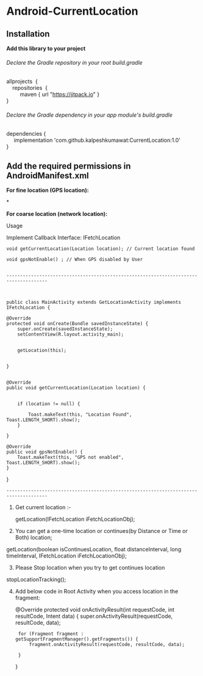 
# Android-CurrentLocation


## Installation

**Add this library to your project**

###### Declare the Gradle repository in your root build.gradle

allprojects &nbsp;{ <br /> 
   &nbsp; &nbsp;&nbsp;repositories &nbsp;{ <br />
      &nbsp;&nbsp;&nbsp;&nbsp;&nbsp;&nbsp;&nbsp;&nbsp;  maven { url "https://jitpack.io" } <br />
}

###### Declare the Gradle dependency in your app module's build.gradle

dependencies { <br /> 
    &nbsp; &nbsp;&nbsp;&nbsp;implementation 'com.github.kalpeshkumawat:CurrentLocation:1.0' <br /> 
}

## Add the required permissions in AndroidManifest.xml

**For fine location (GPS location):**

*<uses-permission android:name="android.permission.ACCESS_FINE_LOCATION" />

**For coarse location (network location):**

><uses-permission android:name="android.permission.ACCESS_COARSE_LOCATION" />


Usage


Implement Callback Interface: IFetchLocation

    void getCurrentLocation(Location location); // Current location found
 
    void gpsNotEnable() ; // When GPS disabled by User


	-------------------------------------------------------------------------------------
	
	
	
	public class MainActivity extends GetLocationActivity implements IFetchLocation {

    @Override
    protected void onCreate(Bundle savedInstanceState) {
        super.onCreate(savedInstanceState);
        setContentView(R.layout.activity_main);


        getLocation(this);


    }


    @Override
    public void getCurrentLocation(Location location) {


        if (location != null) {

            Toast.makeText(this, "Location Found", Toast.LENGTH_SHORT).show();
        }

    }

    @Override
    public void gpsNotEnable() {
        Toast.makeText(this, "GPS not enabled", Toast.LENGTH_SHORT).show();
    }
}
	
	
	
	-------------------------------------------------------------------------------------
	
1. Get current location :-

   getLocation(IFetchLocation iFetchLocationObj); 

2. You can get a one-time location or continues(by Distance or Time or Both) location;

getLocation(boolean isContinuesLocation, float distanceInterval, long timeInterval, IFetchLocation iFetchLocationObj);


3. Please Stop location when you try to get continues location

  stopLocationTracking();



4. Add below code in Root Activity  when you access location in the fragment:


    @Override
    protected void onActivityResult(int requestCode, int resultCode, Intent data) {
        super.onActivityResult(requestCode, resultCode, data);

        for (Fragment fragment : getSupportFragmentManager().getFragments()) {
            fragment.onActivityResult(requestCode, resultCode, data);

        }
    }

